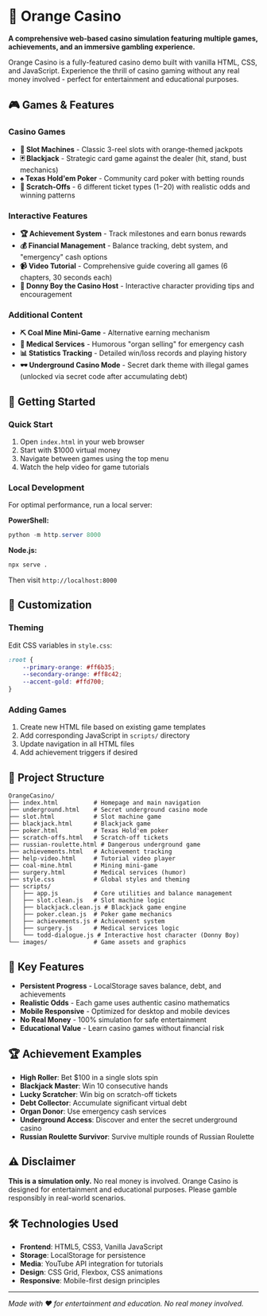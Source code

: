 # 🎰 Orange Casino

**A comprehensive web-based casino simulation featuring multiple games, achievements, and an immersive gambling experience.**

Orange Casino is a fully-featured casino demo built with vanilla HTML, CSS, and JavaScript. Experience the thrill of casino gaming without any real money involved - perfect for entertainment and educational purposes.

## 🎮 Games & Features

### Casino Games
- **🎰 Slot Machines** - Classic 3-reel slots with orange-themed jackpots
- **🃏 Blackjack** - Strategic card game against the dealer (hit, stand, bust mechanics)
- **♠️ Texas Hold'em Poker** - Community card poker with betting rounds
- **🎫 Scratch-Offs** - 6 different ticket types ($1-$20) with realistic odds and winning patterns

### Interactive Features
- **🏆 Achievement System** - Track milestones and earn bonus rewards
- **💰 Financial Management** - Balance tracking, debt system, and "emergency" cash options
- **📹 Video Tutorial** - Comprehensive guide covering all games (6 chapters, 30 seconds each)
- **🎯 Donny Boy the Casino Host** - Interactive character providing tips and encouragement

### Additional Content
- **⛏️ Coal Mine Mini-Game** - Alternative earning mechanism
- **🏥 Medical Services** - Humorous "organ selling" for emergency cash
- **📊 Statistics Tracking** - Detailed win/loss records and playing history
- **🕶️ Underground Casino Mode** - Secret dark theme with illegal games (unlocked via secret code after accumulating debt)

## 🚀 Getting Started

### Quick Start
1. Open `index.html` in your web browser
2. Start with $1000 virtual money
3. Navigate between games using the top menu
4. Watch the help video for game tutorials

### Local Development
For optimal performance, run a local server:

**PowerShell:**
```powershell
python -m http.server 8000
```

**Node.js:**
```bash
npx serve .
```

Then visit `http://localhost:8000`

## 🎨 Customization

### Theming
Edit CSS variables in `style.css`:
```css
:root {
    --primary-orange: #ff6b35;
    --secondary-orange: #ff8c42;
    --accent-gold: #ffd700;
}
```

### Adding Games
1. Create new HTML file based on existing game templates
2. Add corresponding JavaScript in `scripts/` directory
3. Update navigation in all HTML files
4. Add achievement triggers if desired

## 📁 Project Structure

```
OrangeCasino/
├── index.html          # Homepage and main navigation
├── underground.html    # Secret underground casino mode
├── slot.html           # Slot machine game
├── blackjack.html      # Blackjack game
├── poker.html          # Texas Hold'em poker
├── scratch-offs.html   # Scratch-off tickets
├── russian-roulette.html # Dangerous underground game
├── achievements.html   # Achievement tracking
├── help-video.html     # Tutorial video player
├── coal-mine.html      # Mining mini-game
├── surgery.html        # Medical services (humor)
├── style.css           # Global styles and theming
├── scripts/
│   ├── app.js          # Core utilities and balance management
│   ├── slot.clean.js   # Slot machine logic
│   ├── blackjack.clean.js # Blackjack game engine
│   ├── poker.clean.js  # Poker game mechanics
│   ├── achievements.js # Achievement system
│   ├── surgery.js      # Medical services logic
│   └── todd-dialogue.js # Interactive host character (Donny Boy)
└── images/             # Game assets and graphics
```

## 🎯 Key Features

- **Persistent Progress** - LocalStorage saves balance, debt, and achievements
- **Realistic Odds** - Each game uses authentic casino mathematics
- **Mobile Responsive** - Optimized for desktop and mobile devices
- **No Real Money** - 100% simulation for safe entertainment
- **Educational Value** - Learn casino games without financial risk

## 🏆 Achievement Examples

- **High Roller**: Bet $100 in a single slots spin
- **Blackjack Master**: Win 10 consecutive hands
- **Lucky Scratcher**: Win big on scratch-off tickets
- **Debt Collector**: Accumulate significant virtual debt
- **Organ Donor**: Use emergency cash services
- **Underground Access**: Discover and enter the secret underground casino
- **Russian Roulette Survivor**: Survive multiple rounds of Russian Roulette

## ⚠️ Disclaimer

**This is a simulation only.** No real money is involved. Orange Casino is designed for entertainment and educational purposes. Please gamble responsibly in real-world scenarios.

## 🛠️ Technologies Used

- **Frontend**: HTML5, CSS3, Vanilla JavaScript
- **Storage**: LocalStorage for persistence
- **Media**: YouTube API integration for tutorials
- **Design**: CSS Grid, Flexbox, CSS animations
- **Responsive**: Mobile-first design principles

---

*Made with ❤️ for entertainment and education. No real money involved.*

